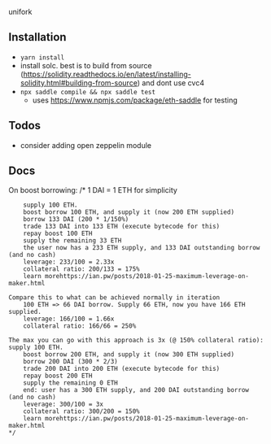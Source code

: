 unifork

## Installation

* `yarn install` 
* install solc. best is to build from source (https://solidity.readthedocs.io/en/latest/installing-solidity.html#building-from-source) and dont use cvc4
* `npx saddle compile && npx saddle test`
  * uses https://www.npmjs.com/package/eth-saddle for testing

## Todos

* consider adding open zeppelin module

## Docs

On boost borrowing:
    /*
    	1 DAI = 1 ETH for simplicity
        
    	supply 100 ETH.
    	boost borrow 100 ETH, and supply it (now 200 ETH supplied)
    	borrow 133 DAI (200 * 1/150%)
    	trade 133 DAI into 133 ETH (execute bytecode for this)
    	repay boost 100 ETH
    	supply the remaining 33 ETH
    	the user now has a 233 ETH supply, and 133 DAI outstanding borrow (and no cash)
    	leverage: 233/100 = 2.33x
    	collateral ratio: 200/133 = 175%
    	learn morehttps://ian.pw/posts/2018-01-25-maximum-leverage-on-maker.html

    Compare this to what can be achieved normally in iteration
    	100 ETH => 66 DAI borrow. Supply 66 ETH, now you have 166 ETH supplied.
    	leverage: 166/100 = 1.66x
    	collateral ratio: 166/66 = 250%

    The max you can go with this approach is 3x (@ 150% collateral ratio):
    supply 100 ETH.
    	boost borrow 200 ETH, and supply it (now 300 ETH supplied)
    	borrow 200 DAI (300 * 2/3)
    	trade 200 DAI into 200 ETH (execute bytecode for this)
    	repay boost 200 ETH
    	supply the remaining 0 ETH
    	end: user has a 300 ETH supply, and 200 DAI outstanding borrow (and no cash)
    	leverage: 300/100 = 3x
    	collateral ratio: 300/200 = 150%
    	learn morehttps://ian.pw/posts/2018-01-25-maximum-leverage-on-maker.html
    */